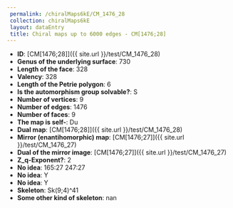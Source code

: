 ```yaml
--- 
 permalink: /chiralMaps6kE/CM_1476_28 
 collection: chiralMaps6kE
 layout: dataEntry
 title: Chiral maps up to 6000 edges - CM[1476;28]
---
```


- **ID**: [CM[1476;28]]({{ site.url }}/test/CM_1476_28)
- **Genus of the underlying surface**: 730
- **Length of the face**: 328
- **Valency**: 328
- **Length of the Petrie polygon**: 6
- **Is the automorphism group solvable?**: S
- **Number of vertices**: 9
- **Number of edges**: 1476
- **Number of faces**: 9
- **The map is self-**: Du
- **Dual map**: [CM[1476;28]]({{ site.url }}/test/CM_1476_28)
- **Mirror (enantihomorphic) map**: [CM[1476;27]]({{ site.url }}/test/CM_1476_27)
- **Dual of the mirror image**: [CM[1476;27]]({{ site.url }}/test/CM_1476_27)
- **Z_q-Exponent?**: 2
- **No idea**:  165:27 247:27
- **No idea**: Y
- **No idea**: Y
- **Skeleton**: Sk(9;4)^41
- **Some other kind of skeleton**: nan
